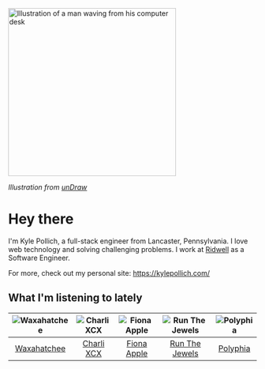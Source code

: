 <img src="https://user-images.githubusercontent.com/6766512/87306713-6f79d900-c4e6-11ea-989a-3242cbfc50c2.png" alt="Illustration of a man waving from his computer desk" height="340" />

_Illustration from [unDraw](https://undraw.co/)_

# Hey there

I'm Kyle Pollich, a full-stack engineer from Lancaster, Pennsylvania. I love web technology and solving challenging problems.
I work at [Ridwell](https://www.ridwell.com/) as a Software Engineer.

For more, check out my personal site: https://kylepollich.com/

## What I'm listening to lately

<!-- begin artists -->
  |![Waxahatchee](https://i.scdn.co/image/373dbf846d126d506ed7855858495e156225fb12)|![Charli XCX](https://i.scdn.co/image/a6d36a58631ff8163f2cff6eb1d75b8d3cc2005b)|![Fiona Apple](https://i.scdn.co/image/bf18ad78ea67ee490a255de22f91d2b4a550a456)|![Run The Jewels](https://i.scdn.co/image/1326ae2d7a4c50c33aace4948ae3af45d98ed00a)|![Polyphia](https://i.scdn.co/image/19064b362422abad8f6db31878fa1d740d91e969)|
  |:---:|:---:|:---:|:---:|:---:|
  |[Waxahatchee](https://open.spotify.com/artist/5IWCU0V9evBlW4gIeGY4zF)|[Charli XCX](https://open.spotify.com/artist/25uiPmTg16RbhZWAqwLBy5)|[Fiona Apple](https://open.spotify.com/artist/3g2kUQ6tHLLbmkV7T4GPtL)|[Run The Jewels](https://open.spotify.com/artist/4RnBFZRiMLRyZy0AzzTg2C)|[Polyphia](https://open.spotify.com/artist/4vGrte8FDu062Ntj0RsPiZ)|
<!-- end artists -->
